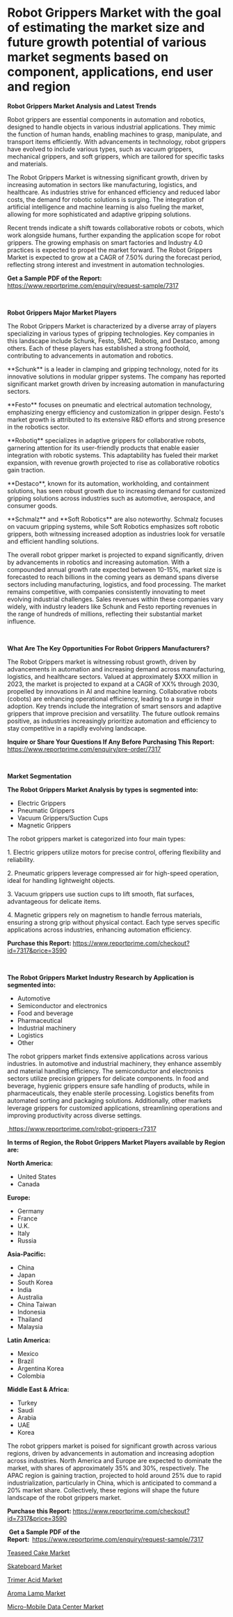 <p><h1>Robot Grippers Market with the goal of estimating the market size and future growth potential of various market segments based on component, applications, end user and region</h1></p><p><strong>Robot Grippers Market Analysis and Latest Trends</strong></p>
<p><p>Robot grippers are essential components in automation and robotics, designed to handle objects in various industrial applications. They mimic the function of human hands, enabling machines to grasp, manipulate, and transport items efficiently. With advancements in technology, robot grippers have evolved to include various types, such as vacuum grippers, mechanical grippers, and soft grippers, which are tailored for specific tasks and materials.</p><p>The Robot Grippers Market is witnessing significant growth, driven by increasing automation in sectors like manufacturing, logistics, and healthcare. As industries strive for enhanced efficiency and reduced labor costs, the demand for robotic solutions is surging. The integration of artificial intelligence and machine learning is also fueling the market, allowing for more sophisticated and adaptive gripping solutions. </p><p>Recent trends indicate a shift towards collaborative robots or cobots, which work alongside humans, further expanding the application scope for robot grippers. The growing emphasis on smart factories and Industry 4.0 practices is expected to propel the market forward. The Robot Grippers Market is expected to grow at a CAGR of 7.50% during the forecast period, reflecting strong interest and investment in automation technologies.</p></p>
<p><strong>Get a Sample PDF of the Report:&nbsp;</strong> <a href="https://www.reportprime.com/enquiry/request-sample/7317">https://www.reportprime.com/enquiry/request-sample/7317</a></p>
<p>&nbsp;</p>
<p><strong>Robot Grippers Major Market Players</strong></p>
<p><p>The Robot Grippers Market is characterized by a diverse array of players specializing in various types of gripping technologies. Key companies in this landscape include Schunk, Festo, SMC, Robotiq, and Destaco, among others. Each of these players has established a strong foothold, contributing to advancements in automation and robotics.</p><p>**Schunk** is a leader in clamping and gripping technology, noted for its innovative solutions in modular gripper systems. The company has reported significant market growth driven by increasing automation in manufacturing sectors. </p><p>**Festo** focuses on pneumatic and electrical automation technology, emphasizing energy efficiency and customization in gripper design. Festo's market growth is attributed to its extensive R&D efforts and strong presence in the robotics sector.</p><p>**Robotiq** specializes in adaptive grippers for collaborative robots, garnering attention for its user-friendly products that enable easier integration with robotic systems. This adaptability has fueled their market expansion, with revenue growth projected to rise as collaborative robotics gain traction.</p><p>**Destaco**, known for its automation, workholding, and containment solutions, has seen robust growth due to increasing demand for customized gripping solutions across industries such as automotive, aerospace, and consumer goods.</p><p>**Schmalz** and **Soft Robotics** are also noteworthy. Schmalz focuses on vacuum gripping systems, while Soft Robotics emphasizes soft robotic grippers, both witnessing increased adoption as industries look for versatile and efficient handling solutions.</p><p>The overall robot gripper market is projected to expand significantly, driven by advancements in robotics and increasing automation. With a compounded annual growth rate expected between 10-15%, market size is forecasted to reach billions in the coming years as demand spans diverse sectors including manufacturing, logistics, and food processing. The market remains competitive, with companies consistently innovating to meet evolving industrial challenges. Sales revenues within these companies vary widely, with industry leaders like Schunk and Festo reporting revenues in the range of hundreds of millions, reflecting their substantial market influence.</p></p>
<p>&nbsp;</p>
<p><strong>What Are The Key Opportunities For Robot Grippers Manufacturers?</strong></p>
<p><p>The Robot Grippers market is witnessing robust growth, driven by advancements in automation and increasing demand across manufacturing, logistics, and healthcare sectors. Valued at approximately $XXX million in 2023, the market is projected to expand at a CAGR of XX% through 2030, propelled by innovations in AI and machine learning. Collaborative robots (cobots) are enhancing operational efficiency, leading to a surge in their adoption. Key trends include the integration of smart sensors and adaptive grippers that improve precision and versatility. The future outlook remains positive, as industries increasingly prioritize automation and efficiency to stay competitive in a rapidly evolving landscape.</p></p>
<p><strong>Inquire or Share Your Questions If Any Before Purchasing This Report:</strong> <a href="https://www.reportprime.com/enquiry/pre-order/7317">https://www.reportprime.com/enquiry/pre-order/7317</a></p>
<p>&nbsp;</p>
<p><strong>Market Segmentation</strong></p>
<p><strong>The Robot Grippers Market Analysis by types is segmented into:</strong></p>
<p><ul><li>Electric Grippers</li><li>Pneumatic Grippers</li><li>Vacuum Grippers/Suction Cups</li><li>Magnetic Grippers</li></ul></p>
<p><p>The robot grippers market is categorized into four main types: </p><p>1. Electric grippers utilize motors for precise control, offering flexibility and reliability.</p><p>2. Pneumatic grippers leverage compressed air for high-speed operation, ideal for handling lightweight objects.</p><p>3. Vacuum grippers use suction cups to lift smooth, flat surfaces, advantageous for delicate items.</p><p>4. Magnetic grippers rely on magnetism to handle ferrous materials, ensuring a strong grip without physical contact. Each type serves specific applications across industries, enhancing automation efficiency.</p></p>
<p><strong>Purchase this Report:&nbsp;</strong><a href="https://www.reportprime.com/checkout?id=7317&price=3590">https://www.reportprime.com/checkout?id=7317&price=3590</a></p>
<p>&nbsp;</p>
<p><strong>The Robot Grippers Market Industry Research by Application is segmented into:</strong></p>
<p><ul><li>Automotive</li><li>Semiconductor and electronics</li><li>Food and beverage</li><li>Pharmaceutical</li><li>Industrial machinery</li><li>Logistics</li><li>Other</li></ul></p>
<p><p>The robot grippers market finds extensive applications across various industries. In automotive and industrial machinery, they enhance assembly and material handling efficiency. The semiconductor and electronics sectors utilize precision grippers for delicate components. In food and beverage, hygienic grippers ensure safe handling of products, while in pharmaceuticals, they enable sterile processing. Logistics benefits from automated sorting and packaging solutions. Additionally, other markets leverage grippers for customized applications, streamlining operations and improving productivity across diverse settings.</p></p>
<p><a href="https://www.reportprime.com/robot-grippers-r7317">&nbsp;https://www.reportprime.com/robot-grippers-r7317</a></p>
<p><strong>In terms of Region, the Robot Grippers Market Players available by Region are:</strong></p>
<p>
    <p> <strong> North America: </strong>
        <ul>
            <li>United States</li>
            <li>Canada</li>
        </ul>
        </p> 
    <p> <strong> Europe: </strong>
        <ul>
            <li>Germany</li>
            <li>France</li>
            <li>U.K.</li>
            <li>Italy</li>
            <li>Russia</li>
        </ul>
        </p> 
    <p> <strong> Asia-Pacific: </strong>
        <ul>
            <li>China</li>
            <li>Japan</li>
            <li>South Korea</li>
            <li>India</li>
            <li>Australia</li>
            <li>China Taiwan</li>
            <li>Indonesia</li>
            <li>Thailand</li>
            <li>Malaysia</li>
        </ul>
        </p> 
    <p> <strong> Latin America: </strong>
        <ul>
            <li>Mexico</li>
            <li>Brazil</li>
            <li>Argentina Korea</li>
            <li>Colombia</li>
        </ul>
        </p> 
    <p> <strong> Middle East & Africa: </strong>
        <ul>
            <li>Turkey</li>
            <li>Saudi</li>
            <li>Arabia</li>
            <li>UAE</li>
            <li>Korea</li>
        </ul>
    </p>
    </p>
<p><p>The robot grippers market is poised for significant growth across various regions, driven by advancements in automation and increasing adoption across industries. North America and Europe are expected to dominate the market, with shares of approximately 35% and 30%, respectively. The APAC region is gaining traction, projected to hold around 25% due to rapid industrialization, particularly in China, which is anticipated to command a 20% market share. Collectively, these regions will shape the future landscape of the robot grippers market.</p></p>
<p><strong>Purchase this Report: </strong><a href="https://www.reportprime.com/checkout?id=7317&price=3590">https://www.reportprime.com/checkout?id=7317&price=3590</a></p>
<p>&nbsp;<strong>Get a Sample PDF of the Report:&nbsp;&nbsp;</strong><a href="https://www.reportprime.com/enquiry/request-sample/7317">https://www.reportprime.com/enquiry/request-sample/7317</a></p>
<p><strong></strong></p>
<p><p><a href="https://issuu.com/reportprime-2/docs/teaseed-cake-market-size-2030.pptx_86cafa2baafa47">Teaseed Cake Market</a></p><p><a href="https://www.linkedin.com/pulse/analyzing-key-drivers-skateboard-market-trends-future-outlook-stgsf?trackingId=n9WFgek4RvODCNOO%2FznIjA%3D%3D">Skateboard Market</a></p><p><a href="https://issuu.com/reportprime-2/docs/trimer-acid-market-size-2030.pptx_537542e1a19db2">Trimer Acid Market</a></p><p><a href="https://medium.com/@bubursruntul3/market-leaders-and-laggards-global-aroma-lamp-market-trends-and-forecast-2024-2031-5c826d5b5469">Aroma Lamp Market</a></p><p><a href="https://www.linkedin.com/pulse/global-micro-mobile-data-center-market-trends-analysis-future-fcnof?trackingId=0xjGxr6aRianog1arY61Rw%3D%3D">Micro-Mobile Data Center Market</a></p></p>
